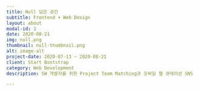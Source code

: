 ```yaml
---
title: Null 담은 공간
subtitle: Frontend + Web Design
layout: about
modal-id: 2
date: 2020-08-21
img: null.png
thumbnail: null-thumbnail.png
alt: image-alt
project-date: 2020-07-13 ~ 2020-08-21
client: Start Bootstrap
category: Web Development
description: SW 개발자를 위한 Project Team Matching과 모바일 웹 큐레이션 SNS

---
```

